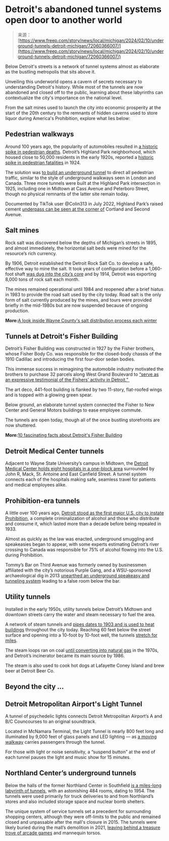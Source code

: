 <!--yml
category: 未分类
date: 2024-05-27 14:44:35
-->

# Detroit's abandoned tunnel systems open door to another world

> 来源：[https://www.freep.com/story/news/local/michigan/2024/02/10/underground-tunnels-detroit-michigan/72060366007/](https://www.freep.com/story/news/local/michigan/2024/02/10/underground-tunnels-detroit-michigan/72060366007/)

Below Detroit's streets is a network of tunnel systems almost as elaborate as the bustling metropolis that sits above it.

Unveiling this underworld opens a cavern of secrets necessary to understanding Detroit's history. While most of the tunnels are now abandoned and closed off to the public, learning about these labyrinths can contextualize the city's importance on the national level.

From the salt mines used to launch the city into economic prosperity at the start of the 20th century to the remnants of hidden caverns used to store liquor during America's Prohibition, explore what lies below:

## Pedestrian walkways

Around 100 years ago, the popularity of automobiles resulted in [a historic spike in pedestrian deaths](https://www.bloomberg.com/news/features/2022-06-10/how-cities-responded-to-traffic-deaths-100-years-ago). Detroit’s Highland Park neighborhood, which housed close to 50,000 residents in the early 1920s, reported a [historic spike in pedestrian fatalities](https://www.hourdetroit.com/development-topics/a-closer-look-at-a-historic-highland-park-pedestrian-tunnel/) in 1924.

The solution was [to build an underground tunnel](https://www.hourdetroit.com/development-topics/a-closer-look-at-a-historic-highland-park-pedestrian-tunnel/) to direct all pedestrian traffic, similar to the style of underground walkways seen in London and Canada. Three more tunnels were built at the Highland Park intersection in 1925, including one in Midtown at Cass Avenue and Peterboro Street, though no physical remnants of the latter site remain today.

Documented by TikTok user @Colin313 in July 2022, Highland Park’s raised cement [underpass can be seen at the corner of](https://www.tiktok.com/@colin313/video/7116877368425418030) Cortland and Second Avenue.

## Salt mines

Rock salt was discovered below the depths of Michigan’s streets in 1895, and almost immediately, the horizontal salt beds were mined for the resource’s rich currency.

By 1906, Detroit established the Detroit Rock Salt Co. to develop a safe, effective way to mine the salt. It took years of configuration before a 1,060-foot shaft [was dug into the city’s core](http://detroitsalt.com/history) and by 1914, Detroit was exporting 8,000 tons of rock salt each month. 

The mines remained operational until 1984 and reopened after a brief hiatus in 1983 to provide the road salt used by the city today. Road salt is the only form of salt currently produced by the mines, and tours were provided briefly in the mid-1980s but are now suspended because of ongoing production.

**More:**[A look inside Wayne County's salt distribution process each winter](/story/news/local/michigan/wayne/2022/12/15/wayne-county-salt-distribution-process-winter/69716872007/)

## Tunnels at Detroit's Fisher Building

Detroit’s Fisher Building was constructed in 1927 by the Fisher brothers, whose Fisher Body Co. was responsible for the closed-body chassis of the 1910 Cadillac and introducing the first four-door sedan bodies. 

This immense success in reimagining the automobile industry motivated the brothers to purchase 32 parcels along West Grand Boulevard to [“serve as an expressive testimonial of the Fishers’ activity in Detroit.” ](https://historicdetroit.org/buildings/fisher-building)

The art deco, 441-foot building is flanked by two 11-story, flat-roofed wings and is topped with a glowing green spear. 

Below ground, an elaborate tunnel system connected the Fisher to New Center and General Motors buildings to ease employee commute.

The tunnels are open today, though all of the once bustling storefronts are now shuttered.

**More:**[10 fascinating facts about Detroit's Fisher Building](/story/news/2015/08/31/detroit-fisher-building/71460314/)

## Detroit Medical Center tunnels

Adjacent to Wayne State University’s campus in Midtown, the [Detroit Medical Center holds eight hospitals in a one-block area](https://storymaps.arcgis.com/stories/2490bb2ca53a4e1faed7930bedc6f1fb) surrounded by John R, Mack, St. Antoine and East Canfield Street. A tunnel system connects each of the hospitals making safe, seamless travel for patients and medical employees alike. 

## Prohibition-era tunnels

A little over 100 years ago, [Detroit stood as the first major U.S. city to instate Prohibition](https://www.npr.org/sections/thesalt/2016/11/30/503617821/detroit-returns-to-its-prohibition-era-whiskeytown-roots-and-finds-new-life), a complete criminalization of alcohol and those who distribute and consume it, which lasted more than a decade before being repealed in 1933. 

Almost as quickly as the law was enacted, underground smuggling and speakeasies began to appear, with some experts estimating Detroit’s river crossing to Canada was responsible for 75% of alcohol flowing into the U.S. during Prohibition.

Tommy’s Bar on Third Avenue was formerly owned by businessmen affiliated with the city’s notorious Purple Gang, and a WSU-sponsored archaeological dig in 2013 [unearthed an underground speakeasy and tunneling system](https://s.wayne.edu/eld/digital-stories/little-harrys-speakeasy/) leading to a false room below the bar.

## Utility tunnels

Installed in the early 1950s, utility tunnels below Detroit’s Midtown and downtown streets carry the water and steam necessary to fuel the area.

A network of steam tunnels and [pipes dates to 1903 and is used to heat buildings](https://wdet.org/2022/12/08/curiosid-why-does-steam-come-out-of-detroits-streets/) throughout the city today. Reaching 60 feet below the street surface and opening into a 10-foot by 10-foot well, the tunnels [stretch for miles](https://detroitthermal.com/service-area-map/).

The steam loops ran on coal [until converting into natural gas](https://www.hourdetroit.com/community/whats-the-source-of-the-steam-pouring-out-of-detroits-sidewalks/) in the 1970s, and Detroit’s incinerator became its main source by 1986. 

The steam is also used to cook hot dogs at Lafayette Coney Island and brew beer at Detroit Beer Co.

## Beyond the city ...

## Detroit Metropolitan Airport's Light Tunnel

A tunnel of psychedelic lights connects Detroit Metropolitan Airport’s A and B/C Councourses to an original soundtrack.

Located in McNamara Terminal, the Light Tunnel is nearly 800 feet long and illuminated by 9,000 feet of glass panels and LED lighting — as [a moving walkway](https://www.metroairport.com/dtw/maps/attractions) carries passengers through the tunnel.

For those with light or noise sensitivity, a “suspend button” at the end of each tunnel pauses the light and music show for 15 minutes.

## Northland Center’s underground tunnels

Below the halls of the former Northland Center in Southfield [is a miles-long labyrinth of tunnels](/story/money/business/michigan/2016/02/29/days-numbered-northland-mall-underground-tunnels/80518504/), with an astonishing 484 rooms, dating to 1954\. The tunnels were used primarily for truck deliveries to and from Northland’s stores and also included storage space and nuclear bomb shelters.

The unique system of service tunnels set a precedent for surrounding shopping centers, although they were off-limits to the public and remained closed and unpassable after the mall's closure in 2015\. The tunnels were likely buried during the mall’s demolition in 2021, [leaving behind a treasure trove of arcade games](/story/money/business/michigan/2016/02/29/12-most-shocking-things-left-inside-northland-mall/80775470/) and mannequin torsos.